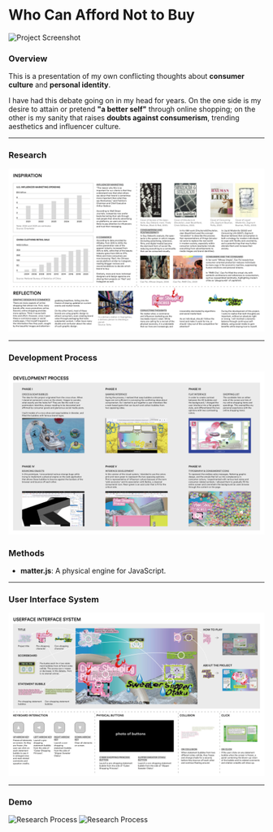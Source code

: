 # Who Can Afford Not to Buy

![Project Screenshot](src/screenshot2.png)

### Overview
This is a presentation of my own conflicting thoughts about **consumer culture** and **personal identity**.

I have had this debate going on in my head for years. On the one side is my desire to attain or pretend **"a better self"** through online shopping; on the other is my sanity that raises **doubts against consumerism**, trending aesthetics and influencer culture.

---

### Research

![Research Process](src/portfolio.jpg)

---

### Development Process

![Research Process](src/portfolio2.jpg)

### Methods
-  **matter.js**: A physical engine for JavaScript.

---

### User Interface System
![Research Process](src/portfolio3.jpg)

---

### Demo
![Research Process](src/screenshot2.png)
![Research Process](src/screenshot3.jpg)



